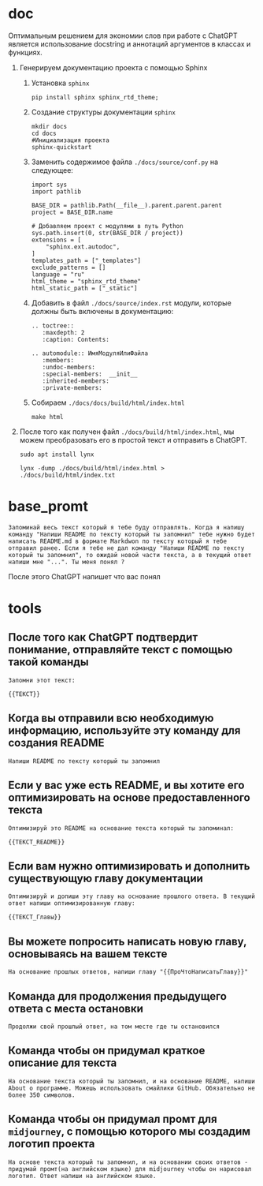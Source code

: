 
# doc

Оптимальным решением для экономии слов при работе с ChatGPT является использование docstring и аннотаций аргументов в классах и функциях.

1. Генерируем документацию проекта с помощью Sphinx
   1. Установка `sphinx`

      ```promt
      pip install sphinx sphinx_rtd_theme;
      ```

   2. Создание структуры документации `sphinx`

      ```promt
      mkdir docs
      cd docs
      #Инициализация проекта
      sphinx-quickstart
      ```

   3. Заменить содержимое файла `./docs/source/conf.py` на следующее:

      ```promt
      import sys
      import pathlib

      BASE_DIR = pathlib.Path(__file__).parent.parent.parent
      project = BASE_DIR.name

      # Добавляем проект с модулями в путь Python
      sys.path.insert(0, str(BASE_DIR / project))
      extensions = [
          "sphinx.ext.autodoc",
      ]
      templates_path = ["_templates"]
      exclude_patterns = []
      language = "ru"
      html_theme = "sphinx_rtd_theme"
      html_static_path = ["_static"]
      ```

   4. Добавить в файл `./docs/source/index.rst` модули, которые должны быть включены в документацию:

      ```promt
      .. toctree::
         :maxdepth: 2
         :caption: Contents:

      .. automodule:: ИмяМодуляИлиФайла
         :members:
         :undoc-members:
         :special-members:  __init__
         :inherited-members:
         :private-members:
      ```

   5. Собираем `./docs/docs/build/html/index.html`

      ```promt
      make html   
      ```

2. После того как получен файл `./docs/build/html/index.html`, мы можем преобразовать его в простой текст и отправить в ChatGPT.

   ```promt
   sudo apt install lynx
   ```

   ```promt
   lynx -dump ./docs/build/html/index.html > ./docs/build/html/index.txt 
   ```

# base_promt

```promt
Запоминай весь текст который я тебе буду отправлять. Когда я напишу команду "Напиши README по тексту который ты запомнил" тебе нужно будет написать README.md в формате Markdwon по тексту который я тебе отправил ранее. Если я тебе не дал команду "Напиши README по тексту который ты запомнил", то ожидай новой части текста, а в текущий ответ напиши мне "...". Ты меня понял ?
```

После этого ChatGPT напишет что вас понял

# tools

## После того как ChatGPT подтвердит понимание, отправляйте текст с помощью такой команды

```promt
Запомни этот текст:

{{ТЕКСТ}}
```

## Когда вы отправили всю необходимую информацию, используйте эту команду для создания README

```promt
Напиши README по тексту который ты запомнил
```

## Если у вас уже есть README, и вы хотите его оптимизировать на основе предоставленного текста

```promt
Оптимизируй это README на основание текста который ты запоминал: 

{{ТЕКСТ_README}}
```

## Если вам нужно оптимизировать и дополнить существующую главу документации

```promt
Оптимизируй и допиши эту главу на основание прошлого ответа. В текущий ответ напиши оптимизированную главу:

{{ТЕКСТ_Главы}}
```

## Вы можете попросить написать новую главу, основываясь на вашем тексте

```promt
На основание прошлых ответов, напиши главу "{{ПроЧтоНаписатьГлаву}}" 
```

## Команда для продолжения предыдущего ответа с места остановки

```promt
Продолжи свой прошлый ответ, на том месте где ты остановился
```

## Команда чтобы он придумал краткое описание для текста

```promt
На основание текста который ты запомнил, и на основание README, напиши About о программе. Можешь использовать смайлики GitHub. Обязательно не более 350 символов.
```

## Команда чтобы он придумал промт для `midjourney`, с помощью которого мы создадим логотип проекта

```promt
На основе текста который ты запомнил, и на основании своих ответов - придумай промт(на английском языке) для midjourney чтобы он нарисовал логотип. Ответ напиши на английском языке.
```
